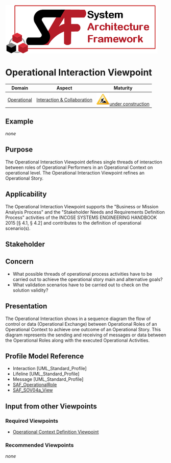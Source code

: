 ![System Architecture Framework](../diagrams/Logo_SAF.png)
# Operational Interaction Viewpoint
|**Domain**|**Aspect**|**Maturity**|
| --- | --- | --- |
|[Operational](../domains.md#Domain-Operational)|[Interaction & Collaboration](../aspects.md#Aspect-Interaction-&-Collaboration)|![Under Construction](../diagrams/Under_construction_icon-yellow.svg )[under construction](../using-saf/maturity.md#under-construction)|
## Example
*none*
## Purpose
The Operational Interaction Viewpoint defines single threads of interaction between roles of Operational Performers in an Operational Context on operational level. The Operational Interaction Viewpoint refines an Operational Story.
## Applicability
The Operational Interaction Viewpoint supports the "Business or Mission Analysis Process" and the "Stakeholder Needs and Requirements Definition Process" activities of the INCOSE SYSTEMS ENGINEERING HANDBOOK 2015 [§ 4.1, § 4.2] and contributes to the definition of operational scenario(s).
## Stakeholder
## Concern
* What possible threads of operational process activities have to be carried out to achieve the operational story main and alternative goals?
* What validation scenarios have to be carried out to check on the solution validity?
## Presentation
The Operational Interaction shows in a sequence diagram the flow of control or data (Operational Exchange) between Operational Roles of an Operational Context to achieve one outcome of an Operational Story. This diagram represents the sending and receiving of messages or data between the Operational Roles along with the executed Operational Activities.

## Profile Model Reference
* Interaction [UML_Standard_Profile]
* Lifeline [UML_Standard_Profile]
* Message [UML_Standard_Profile]
* [SAF_OperationalRole](../stereotypes.md#SAF_OperationalRole)
* [SAF_SOV04a_View](../stereotypes.md#SAF_SOV04a_View)
## Input from other Viewpoints
### Required Viewpoints
* [Operational Context Definition Viewpoint](Operational-Context-Definition-Viewpoint.md)
### Recommended Viewpoints
*none*
